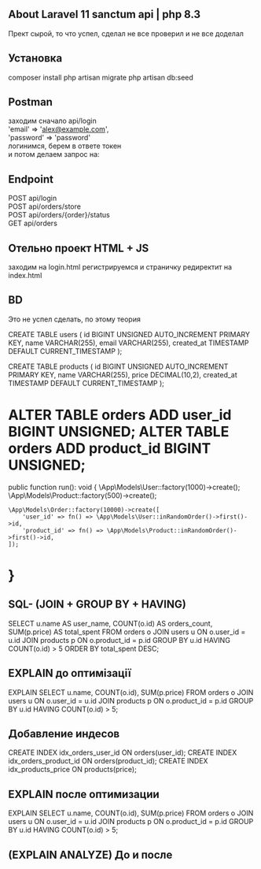 
## About Laravel 11 sanctum api | php 8.3 
Прект сырой, то что успел, сделал не все проверил и не все доделал

## Установка
composer install
php artisan migrate
php artisan db:seed

## Postman
заходим сначало api/login <BR>
'email' => 'alex@example.com', <BR>
'password' => 'password' <BR>
логинимся, берем в ответе токен <BR>
и потом делаем запрос на:

## Endpoint
POST api/login <BR>
POST api/orders/store <BR>
POST api/orders/{order}/status <BR>
GET  api/orders

## Отельно проект HTML + JS
заходим на login.html регистрируемся и страничку редиректит на
index.html


## BD
Это не успел сделать, по этому теория

CREATE TABLE users (
id BIGINT UNSIGNED AUTO_INCREMENT PRIMARY KEY,
name VARCHAR(255),
email VARCHAR(255),
created_at TIMESTAMP DEFAULT CURRENT_TIMESTAMP
);

CREATE TABLE products (
id BIGINT UNSIGNED AUTO_INCREMENT PRIMARY KEY,
name VARCHAR(255),
price DECIMAL(10,2),
created_at TIMESTAMP DEFAULT CURRENT_TIMESTAMP
);

ALTER TABLE orders ADD user_id BIGINT UNSIGNED;
ALTER TABLE orders ADD product_id BIGINT UNSIGNED;
<BR>
=====================================
 
public function run(): void
{
\App\Models\User::factory(1000)->create();
\App\Models\Product::factory(500)->create();

    \App\Models\Order::factory(10000)->create([
        'user_id' => fn() => \App\Models\User::inRandomOrder()->first()->id,
        'product_id' => fn() => \App\Models\Product::inRandomOrder()->first()->id,
    ]);
}
=====================================

## SQL- (JOIN + GROUP BY + HAVING)
   SELECT u.name AS user_name, COUNT(o.id) AS orders_count, SUM(p.price) AS total_spent
   FROM orders o
   JOIN users u ON o.user_id = u.id
   JOIN products p ON o.product_id = p.id
   GROUP BY u.id
   HAVING COUNT(o.id) > 5
   ORDER BY total_spent DESC;


## EXPLAIN до оптимізації
EXPLAIN SELECT u.name, COUNT(o.id), SUM(p.price)
FROM orders o
JOIN users u ON o.user_id = u.id
JOIN products p ON o.product_id = p.id
GROUP BY u.id
HAVING COUNT(o.id) > 5;

## Добавление индесов
CREATE INDEX idx_orders_user_id ON orders(user_id);
CREATE INDEX idx_orders_product_id ON orders(product_id);
CREATE INDEX idx_products_price ON products(price);

## EXPLAIN после оптимизации
EXPLAIN SELECT u.name, COUNT(o.id), SUM(p.price)
FROM orders o
JOIN users u ON o.user_id = u.id
JOIN products p ON o.product_id = p.id
GROUP BY u.id
HAVING COUNT(o.id) > 5;


## (EXPLAIN ANALYZE) До и после
